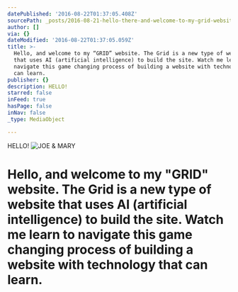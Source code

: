 ```yaml
---
datePublished: '2016-08-22T01:37:05.408Z'
sourcePath: _posts/2016-08-21-hello-there-and-welcome-to-my-grid-website-the-grid-is-a.md
author: []
via: {}
dateModified: '2016-08-22T01:37:05.059Z'
title: >-
  Hello, and welcome to my “GRID” website. The Grid is a new type of website
  that uses AI (artificial intelligence) to build the site. Watch me learn to
  navigate this game changing process of building a website with technology that
  can learn.
publisher: {}
description: HELLO!
starred: false
inFeed: true
hasPage: false
inNav: false
_type: MediaObject

---
```

HELLO!
![JOE & MARY](https://the-grid-user-content.s3-us-west-2.amazonaws.com/a221b582-6189-4f17-99ed-30b14fc24516.jpg)

# Hello, and welcome to my "GRID" website. The Grid is a new type of website that uses AI (artificial intelligence) to build the site. Watch me learn to navigate this game changing process of building a website with technology that can learn.